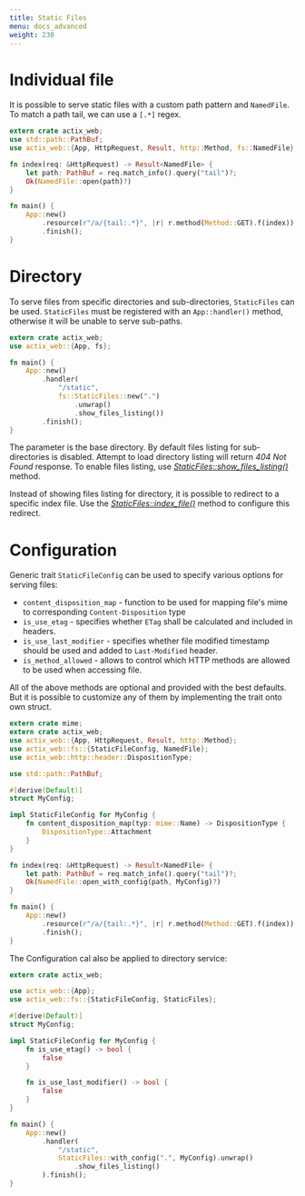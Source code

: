 ```yaml
---
title: Static Files
menu: docs_advanced
weight: 230
---
```


# Individual file

It is possible to serve static files with a custom path pattern and `NamedFile`. To
match a path tail, we can use a `[.*]` regex.

```rust
extern crate actix_web;
use std::path::PathBuf;
use actix_web::{App, HttpRequest, Result, http::Method, fs::NamedFile};

fn index(req: &HttpRequest) -> Result<NamedFile> {
    let path: PathBuf = req.match_info().query("tail")?;
    Ok(NamedFile::open(path)?)
}

fn main() {
    App::new()
        .resource(r"/a/{tail:.*}", |r| r.method(Method::GET).f(index))
        .finish();
}
```

# Directory

To serve files from specific directories and sub-directories, `StaticFiles` can be used.
`StaticFiles` must be registered with an `App::handler()` method, otherwise
it will be unable to serve sub-paths.

```rust
extern crate actix_web;
use actix_web::{App, fs};

fn main() {
    App::new()
        .handler(
            "/static",
            fs::StaticFiles::new(".")
                .unwrap()
                .show_files_listing())
        .finish();
}
```

The parameter is the base directory. By default files listing for sub-directories
is disabled. Attempt to load directory listing will return *404 Not Found* response.
To enable files listing, use
[*StaticFiles::show_files_listing()*](../../actix-web/actix_web/fs/struct.StaticFiles.html#method.show_files_listing)
method.

Instead of showing files listing for directory, it is possible to redirect
to a specific index file. Use the
[*StaticFiles::index_file()*](../../actix-web/actix_web/fs/struct.StaticFiles.html#method.index_file)
method to configure this redirect.

# Configuration

Generic trait `StaticFileConfig` can be used to specify various options
for serving files:

- `content_disposition_map` - function to be used for mapping file's mime to corresponding `Content-Disposition` type
- `is_use_etag` - specifies whether `ETag` shall be calculated and included in headers.
- `is_use_last_modifier` - specifies whether file modified timestamp should be used and added to `Last-Modified` header.
- `is_method_allowed` - allows to control which HTTP methods are allowed to be used when accessing file.

All of the above methods are optional and provided with the best defaults.
But it is possible to customize any of them by implementing the trait onto own struct.

```rust
extern crate mime;
extern crate actix_web;
use actix_web::{App, HttpRequest, Result, http::Method};
use actix_web::fs::{StaticFileConfig, NamedFile};
use actix_web::http::header::DispositionType;

use std::path::PathBuf;

#[derive(Default)]
struct MyConfig;

impl StaticFileConfig for MyConfig {
    fn content_disposition_map(typ: mime::Name) -> DispositionType {
        DispositionType::Attachment
    }
}

fn index(req: &HttpRequest) -> Result<NamedFile> {
    let path: PathBuf = req.match_info().query("tail")?;
    Ok(NamedFile::open_with_config(path, MyConfig)?)
}

fn main() {
    App::new()
        .resource(r"/a/{tail:.*}", |r| r.method(Method::GET).f(index))
        .finish();
}
```

The Configuration cal also be applied to directory service:

```rust
extern crate actix_web;

use actix_web::{App};
use actix_web::fs::{StaticFileConfig, StaticFiles};

#[derive(Default)]
struct MyConfig;

impl StaticFileConfig for MyConfig {
    fn is_use_etag() -> bool {
        false
    }

    fn is_use_last_modifier() -> bool {
        false
    }
}

fn main() {
    App::new()
        .handler(
            "/static",
            StaticFiles::with_config(".", MyConfig).unwrap()
                .show_files_listing()
        ).finish();
}
```
